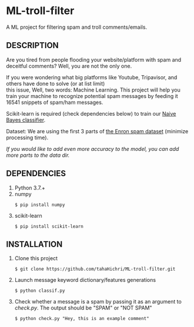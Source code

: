 # ML-troll-filter
A ML project for filtering spam and troll comments/emails.

## DESCRIPTION
Are you tired from people flooding your website/platform with spam and deceitful comments?
Well, you are not the only one.

If you were wondering what big platforms like Youtube, Tripavisor, and others have done to solve (or at list limit)<br/> this issue,
Well, two words: Machine Learning.
This project will help you train your machine to recognize potential spam messages by feeding it 16541 snippets of spam/ham messages.

Scikit-learn is required (check dependencies below) to train our <a href="https://en.wikipedia.org/wiki/Naive_Bayes_classifier">Naive Bayes classifier</a>.

Dataset: We are using the first 3 parts of <a href="http://www2.aueb.gr/users/ion/data/enron-spam/">the Enron spam dataset</a> (minimize processing time).<br>

<i>If you would like to add even more accuracy to the model, you can add more parts to the data dir.</i>


## DEPENDENCIES
<ol>
<li>Python 3.7.+</li>
<li>numpy</li>

```
$ pip install numpy
```

<li>scikit-learn</li>

```
$ pip install scikit-learn
```

</ol>


## INSTALLATION
<ol>
<li>Clone this project</li>

```
$ git clone https://github.com/tahaHichri/ML-troll-filter.git
```

<li>Launch message keyword dictionary/features generations</li>

```
$ python classif.py 
```

<li>Check whether a message is a spam by passing it as an argument to <i>check.py</i>. The output should be "SPAM" or "NOT SPAM"</li>

```
$ python check.py "Hey, this is an example comment"
```

</ol>
 


